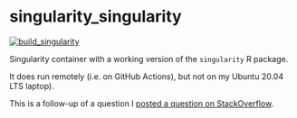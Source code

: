 # singularity_singularity

[![build_singularity](https://github.com/richelbilderbeek/singularity_singularity/actions/workflows/build_singularity.yaml/badge.svg)](https://github.com/richelbilderbeek/singularity_singularity/actions/workflows/build_singularity.yaml)

Singularity container with a working version of the `singularity` R package.

It does run remotely (i.e. on GitHub Actions),
but not on my Ubuntu 20.04 LTS laptop).

This is a follow-up of a question I [posted a question on StackOverflow](https://stackoverflow.com/questions/71252123/singularity-container-with-singularity-fails-only-locally-with-libicui18n-so-66-ca).
